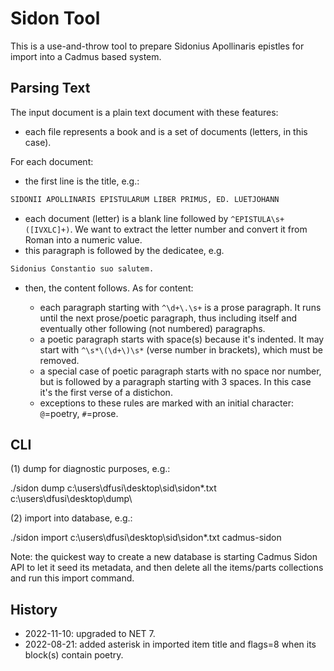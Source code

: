 # Sidon Tool

This is a use-and-throw tool to prepare Sidonius Apollinaris epistles for import into a Cadmus based system.

## Parsing Text

The input document is a plain text document with these features:

- each file represents a book and is a set of documents (letters, in this case).

For each document:

- the first line is the title, e.g.:

```txt
SIDONII APOLLINARIS EPISTULARUM LIBER PRIMUS, ED. LUETJOHANN
```

- each document (letter) is a blank line followed by `^EPISTULA\s+([IVXLC]+)`. We want to extract the letter number and convert it from Roman into a numeric value.
- this paragraph is followed by the dedicatee, e.g.

```txt
Sidonius Constantio suo salutem.
```

- then, the content follows. As for content:

  - each paragraph starting with `^\d+\.\s+` is a prose paragraph. It runs until the next prose/poetic paragraph, thus including itself and eventually other following (not numbered) paragraphs.
  - a poetic paragraph starts with space(s) because it's indented. It may start with `^\s*\(\d+\)\s*` (verse number in brackets), which must be removed.
  - a special case of poetic paragraph starts with no space nor number, but is followed by a paragraph starting with 3 spaces. In this case it's the first verse of a distichon.
  - exceptions to these rules are marked with an initial character: `@`=poetry, `#`=prose.

## CLI

(1) dump for diagnostic purposes, e.g.:

./sidon dump c:\users\dfusi\desktop\sid\sidon*.txt c:\users\dfusi\desktop\dump\

(2) import into database, e.g.:

./sidon import c:\users\dfusi\desktop\sid\sidon*.txt cadmus-sidon

Note: the quickest way to create a new database is starting Cadmus Sidon API to let it seed its metadata, and then delete all the items/parts collections and run this import command.

## History

- 2022-11-10: upgraded to NET 7.
- 2022-08-21: added asterisk in imported item title and flags=8 when its block(s) contain poetry.
